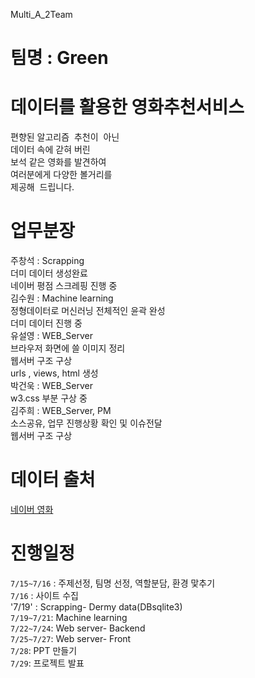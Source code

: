 Multi_A_2Team

# 팀명 : Green 

# 데이터를 활용한 영화추천서비스<br>
편향된 알고리즘  추천이  아닌<br>
데이터 속에 갇혀 버린 <br>
보석 같은 영화를 발견하여<br>
여러분에게 다양한 볼거리를 <br>
제공해  드립니다.


# 업무분장<br>
주창석 : Scrapping<br>
         더미 데이터 생성완료<br>
         네이버 평점 스크레핑 진행 중<br>
김수원 : Machine learning<br>
         정형데이터로 머신러닝 전체적인 윤곽 완성<br>
         더미 데이터 진행 중<br>
유설영 : WEB_Server<br>
         브라우저 화면에 쓸 이미지 정리<br>
         웹서버 구조 구상<br>
         urls , views, html 생성 <br>
박건욱 : WEB_Server<br>
         w3.css 부분 구상 중<br>
김주희 : WEB_Server, PM<br>
         소스공유, 업무 진행상황 확인 및 이슈전달<br>
         웹서버 구조 구상<br>

# 데이터 출처<br>
[네이버 영화](https://movie.naver.com/movie/running/current.naver) 

# 진행일정
`7/15~7/16` : 주제선정, 팀명 선정, 역할분담, 환경 맟추기<br>
`7/16` : 사이트 수집 <br>
'7/19' : Scrapping- Dermy data(DBsqlite3) <br>
`7/19~7/21`: Machine learning<br>
`7/22~7/24`: Web server- Backend<br>
`7/25~7/27`: Web server- Front<br>
`7/28`: PPT 만들기<br>
`7/29`: 프로젝트 발표 <br>

